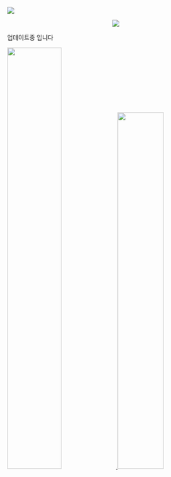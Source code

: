 <!-- 카운터 시작 -->
<a href="https://hits.seeyoufarm.com"><img src="https://hits.seeyoufarm.com/api/count/incr/badge.svg?url=https%3A%2F%2Fgithub.com%2Fkhchoi2023&count_bg=%2379C83D&title_bg=%23555555&icon=&icon_color=%23E7E7E7&title=hits&edge_flat=false"/></a>
<!-- 카운터 종료 -->

<!-- Welcom 시작 -->
<div align=center>
   <img src="https://capsule-render.vercel.app/api?type=waving&color=auto&height=200&section=header&text=WELCOME!&fontSize=90" />
</div>
<!-- Welcom 종료 -->

업데이트중 입니다




<!-- 백준 티어 -->
<!-- https://soo-vely-dev.tistory.com/159 -->
<!-- [![Solved.ac Profile](http://mazassumnida.wtf/api/v2/generate_badge?boj=henize)](https://solved.ac/henize/) -->



<!-- Most Used Languages 시작 -->
<a href="s">
  <img src="https://github-readme-stats.vercel.app/api/top-langs/?username=khchoi2023&exclude_repo=dkssud8150.github.io&layout=compact&theme=great-gatsby" width="50%"/>
</a>
<!-- Most Used Languages 종료 -->


<!-- Github Stats 시작 -->
<!-- https://github.com/anuraghazra/github-readme-stats/blob/master/themes/README.md -->
<a href="s">
  <img src="https://github-readme-stats.vercel.app/api?username=khchoi2023&theme=great-gatsby&show_icons=true" width="46%" />
</a>
<!-- Github Stats 종료 -->



<!-- 깃허브 꾸미기 -->
<!-- https://yermi.tistory.com/entry/%EA%BF%80%ED%8C%81-Github-Readme-%EC%98%88%EC%81%98%EA%B2%8C-%EA%BE%B8%EB%AF%B8%EA%B8%B0-Readme-Header-Badge-Widget-%EB%93%B1 -->

<!-- 아이콘 -->
<!-- https://simpleicons.org/ -->

<!-- 백준 티어 -->
<!-- https://github.com/mazassumnida/mazassumnida -->


<!-- 3D 잔디 -->
<!-- https://h-owo-ld.tistory.com/264 -->
<!-- https://github.com/yoshi389111/github-profile-3d-contrib#step-4-add-image-to-readmemd -->




